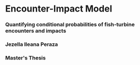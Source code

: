 # Encounter-Impact Model
### Quantifying conditional probabilities of fish-turbine encounters and impacts
### Jezella Ileana Peraza
### Master's Thesis
